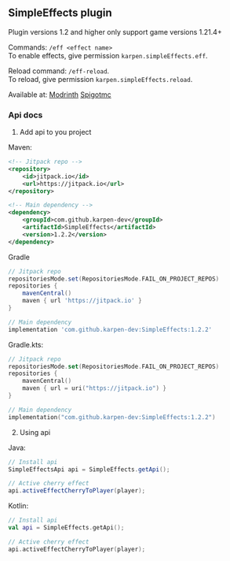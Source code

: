 ## SimpleEffects plugin

Plugin versions 1.2 and higher only support game versions 1.21.4+  

Commands: ``/eff <effect name>``  
To enable effects, give permission `karpen.simpleEffects.eff`.  
   
Reload command: ``/eff-reload``.   
To reload, give permission `karpen.simpleEffects.reload`.     
   
Available at:
[Modrinth](https://modrinth.com/plugin/simpleeffects)
[Spigotmc](https://www.spigotmc.org/resources/simpleeffects.121141/)

### Api docs
1. Add api to you project   

Maven:
```xml
<!-- Jitpack repo -->
<repository>
    <id>jitpack.io</id>
    <url>https://jitpack.io</url>
</repository>

<!-- Main dependency -->
<dependency>
    <groupId>com.github.karpen-dev</groupId>
    <artifactId>SimpleEffects</artifactId>
    <version>1.2.2</version>
</dependency>
```
Gradle
```groovy
// Jitpack repo
repositoriesMode.set(RepositoriesMode.FAIL_ON_PROJECT_REPOS)
repositories {
    mavenCentral()
    maven { url 'https://jitpack.io' }
}

// Main dependency
implementation 'com.github.karpen-dev:SimpleEffects:1.2.2'
```
Gradle.kts:
``` kotlin
// Jitpack repo
repositoriesMode.set(RepositoriesMode.FAIL_ON_PROJECT_REPOS)
repositories {
    mavenCentral()
	maven { url = uri("https://jitpack.io") }
}

// Main dependency
implementation("com.github.karpen-dev:SimpleEffects:1.2.2")
```
2. Using api   

Java:
```java
// Install api
SimpleEffectsApi api = SimpleEffects.getApi();

// Active cherry effect
api.activeEffectCherryToPlayer(player);
```
Kotlin:
```kotlin
// Install api
val api = SimpleEffects.getApi();

// Active cherry effect
api.activeEffectCherryToPlayer(player);
```